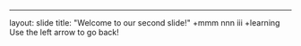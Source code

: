 
---
layout: slide
title: "Welcome to our second slide!"
+mmm nnn iii
+learning
Use the left arrow to go back!
